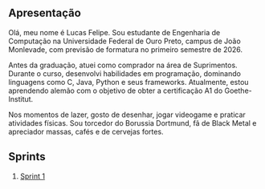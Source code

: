 ## Apresentação

Olá, meu nome é Lucas Felipe. Sou estudante de Engenharia de Computação na Universidade Federal de Ouro Preto, campus de João Monlevade, com previsão de formatura no primeiro semestre de 2026.

Antes da graduação, atuei como comprador na área de Suprimentos. Durante o curso, desenvolvi habilidades em programação, dominando linguagens como C, Java, Python e seus frameworks. Atualmente, estou aprendendo alemão com o objetivo de obter a certificação A1 do Goethe-Institut.

Nos momentos de lazer, gosto de desenhar, jogar videogame e praticar atividades físicas. Sou torcedor do Borussia Dortmund, fã de Black Metal e apreciador massas, cafés e de cervejas fortes.

## Sprints 

1. [Sprint 1](https://github.com/LucasFCO/Estagio/tree/main/Sprint%2001#readme)
<!--
2. [Sprint 2](Sprint%202/README.md)
3. [Sprint 3](Sprint%203/README.md)
4. ...

## Desafio

1. [Desafio Final](Desafio/README.md)


___


# Dicas

- [Mark Down - Basic Syntax](https://www.markdownguide.org/basic-syntax/)
- [Github - Basic writing and formatting syntax](https://docs.github.com/en/get-started/writing-on-github/getting-started-with-writing-and-formatting-on-github/basic-writing-and-formatting-syntax)

-->
